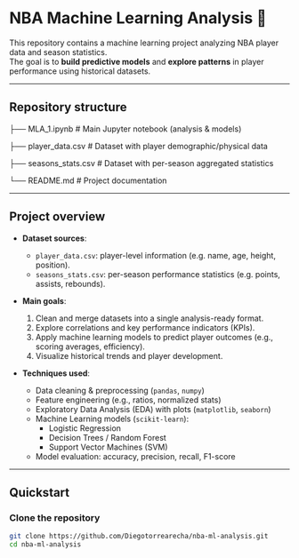 # NBA Machine Learning Analysis 🏀

This repository contains a machine learning project analyzing NBA player data and season statistics.  
The goal is to **build predictive models** and **explore patterns** in player performance using historical datasets.

---

##  Repository structure
├── MLA_1.ipynb # Main Jupyter notebook (analysis & models)

├── player_data.csv # Dataset with player demographic/physical data

├── seasons_stats.csv # Dataset with per-season aggregated statistics

└── README.md # Project documentation

---

##  Project overview
- **Dataset sources**:  
  - `player_data.csv`: player-level information (e.g. name, age, height, position).  
  - `seasons_stats.csv`: per-season performance statistics (e.g. points, assists, rebounds).  

- **Main goals**:  
  1. Clean and merge datasets into a single analysis-ready format.  
  2. Explore correlations and key performance indicators (KPIs).  
  3. Apply machine learning models to predict player outcomes (e.g., scoring averages, efficiency).  
  4. Visualize historical trends and player development.  

- **Techniques used**:  
  - Data cleaning & preprocessing (`pandas`, `numpy`)  
  - Feature engineering (e.g., ratios, normalized stats)  
  - Exploratory Data Analysis (EDA) with plots (`matplotlib`, `seaborn`)  
  - Machine Learning models (`scikit-learn`):
    - Logistic Regression
    - Decision Trees / Random Forest
    - Support Vector Machines (SVM)
  - Model evaluation: accuracy, precision, recall, F1-score

---

##  Quickstart
### Clone the repository
```bash
git clone https://github.com/Diegotorrearecha/nba-ml-analysis.git
cd nba-ml-analysis



